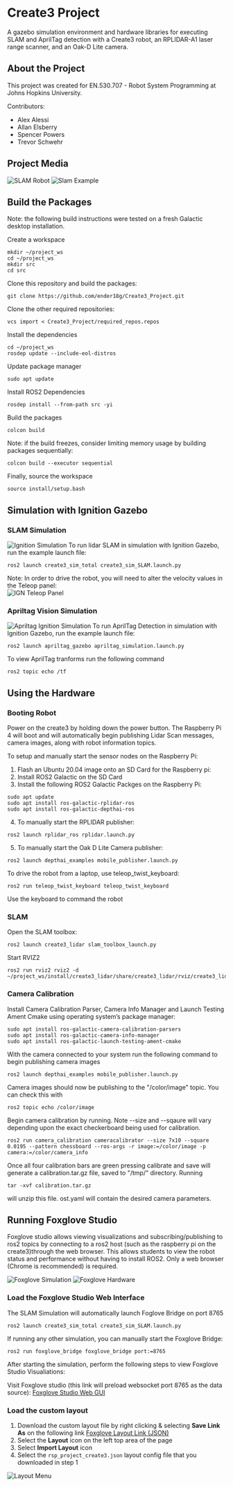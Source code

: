 
# Create3 Project

A gazebo simulation environment and hardware libraries for executing SLAM and AprilTag detection with a Create3 robot, an RPLIDAR-A1 laser range scanner, and an Oak-D Lite camera. 

## About the Project
This project was created for EN.530.707 - Robot System Programming at Johns Hopkins University.

Contributors:
- Alex Alessi
- Allan Elsberry
- Spencer Powers
- Trevor Schwehr

## Project Media
![SLAM Robot](images/robot.gif)
![Slam Example](images/slam.gif)

## Build the Packages
Note: the following build instructions were tested on a fresh Galactic desktop installation.

Create a workspace
```
mkdir ~/project_ws
cd ~/project_ws
mkdir src
cd src
```
Clone this repository and build the packages:
```
git clone https://github.com/ender18g/Create3_Project.git
```
Clone the other required repositories:
```
vcs import < Create3_Project/required_repos.repos
```
Install the dependencies
```
cd ~/project_ws
rosdep update --include-eol-distros
```
Update package manager
```
sudo apt update
```
Install ROS2 Dependencies
```
rosdep install --from-path src -yi
```
Build the packages
```
colcon build
```
Note: if the build freezes, consider limiting memory usage by building packages sequentially:
```
colcon build --executor sequential
```
Finally, source the workspace
```
source install/setup.bash
```

## Simulation with Ignition Gazebo

### SLAM Simulation
![Ignition Simulation](images/simulation.png)
To run lidar SLAM in simulation with Ignition Gazebo, run the example launch file:
```
ros2 launch create3_sim_total create3_sim_SLAM.launch.py
```
Note: In order to drive the robot, you will need to alter the velocity values in the Teleop panel:\
![IGN Teleop Panel](images/teleop_ign.png)

### Apriltag Vision Simulation
![Apriltag Ignition Simulation](images/Apriltag_sim.png)
To run AprilTag Detection in simulation with Ignition Gazebo, run the example launch file:
```
ros2 launch apriltag_gazebo apriltag_simulation.launch.py
```

To view AprilTag tranforms run the following command
```
ros2 topic echo /tf
```

## Using the Hardware
### Booting Robot
Power on the create3 by holding down the power button. The Raspberry Pi 4 will boot and will automatically begin publishing Lidar Scan messages, camera images, along with robot information topics.

 To setup and manually start the sensor nodes on the Raspberry Pi:
 1. Flash an Ubuntu 20.04 image onto an SD Card for the Raspberry pi:
 2. Install ROS2 Galactic on the SD Card
 3. Install the following ROS2 Galactic Packges on the Raspberry Pi:
 ```
 sudo apt update
 sudo apt install ros-galactic-rplidar-ros
 sudo apt install ros-galactic-depthai-ros
 ```
4. To manually start the RPLIDAR publisher:
```
ros2 launch rplidar_ros rplidar.launch.py
```
5. To manually start the Oak D Lite Camera publisher:
```
ros2 launch depthai_examples mobile_publisher.launch.py
```

To drive the robot from a laptop, use teleop_twist_keyboard:
```
ros2 run teleop_twist_keyboard teleop_twist_keyboard
```
Use the keyboard to command the robot

### SLAM
Open the SLAM toolbox:
```
ros2 launch create3_lidar slam_toolbox_launch.py
```
Start RVIZ2
```
ros2 run rviz2 rviz2 -d  ~/project_ws/install/create3_lidar/share/create3_lidar/rviz/create3_lidar.rviz
```

### Camera Calibration
Install Camera Calibration Parser, Camera Info Manager and Launch Testing Ament Cmake using operating system’s package manager:

```
sudo apt install ros-galactic-camera-calibration-parsers
sudo apt install ros-galactic-camera-info-manager
sudo apt install ros-galactic-launch-testing-ament-cmake
```

With the camera connected to your system run the following command to begin publishing camera images
```
ros2 launch depthai_examples mobile_publisher.launch.py
```

Camera images should now be publishing to the "/color/image" topic. You can check this with 
```
ros2 topic echo /color/image
```

Begin camera calibration by running. Note --size and --sqaure will vary depending upon the exact checkerboard being used for calibration.
```
ros2 run camera_calibration cameracalibrator --size 7x10 --square 0.0195 --pattern chessboard --ros-args -r image:=/color/image -p camera:=/color/camera_info
```

Once all four calibration bars are green pressing calibrate and save will generate a calibration.tar.gz file, saved to "/tmp/" directory. Running
```
tar -xvf calibration.tar.gz
```
will unzip this file.
 ost.yaml will contain the desired camera parameters.


## Running Foxglove Studio
Foxglove studio allows viewing visualizations and subscribing/publishing to ros2 topics by connecting to a ros2 host (such as the raspberry pi on the create3)through the web browser. This allows students to view the robot status and performance without having to install ROS2. Only a web browser (Chrome is recommended) is required. 

![Foxglove Simulation](images/foxglove_sim.png)
![Foxglove Hardware](images/foxglove1.png)


### Load the Foxglove Studio Web Interface

The SLAM Simulation will automatically launch Foglove Bridge on port 8765
```
ros2 launch create3_sim_total create3_sim_SLAM.launch.py
```

If running any other simulation, you can manually start the Foxglove Bridge:
```
ros2 run foxglove_bridge foxglove_bridge port:=8765
```

After starting the simulation, perform the following steps to view Foxglove Studio Visualiations:

Visit Foxglove studio (this link will preload websocket port 8765 as the data source):
[Foxglove Studio Web GUI](https://studio.foxglove.dev/?ds=foxglove-websocket&ds.url=ws%3A%2F%2Flocalhost%3A8765)

### Load the custom layout
1. Download the custom layout file by right clicking & selecting **Save Link As** on the following link [Foxglove Layout Link (JSON)](https://raw.githubusercontent.com/ender18g/Create3_Project/main/docs/images/rsp_project_create3.json)
2. Select the **Layout** icon on the left top area of the page
3. Select **Import Layout** icon
5. Select the `rsp_project_create3.json` layout config file that you downloaded in step 1

![Layout Menu](images/layout_circles.png)














